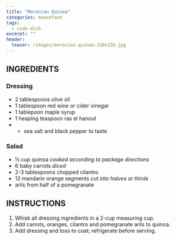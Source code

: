 ```yaml
---
title: "Moroccan Quinoa"
categories: moosefood
tags: 
  - side-dish
excerpt: ""
header: 
  teaser: /images/moroccan-quinoa-150x150.jpg
---
```


## INGREDIENTS

### Dressing
* 2 tablespoons olive oil
* 1 tablespoon red wine or cider vinegar
* 1 tablepoon maple syrup
* 1 heaping teaspoon ras el hanout
* * sea salt and black pepper to taste

### Salad
* ½ cup quinoa *cooked according to package directions*
* 6 baby carrots *diced*
* 2-3 tablespoons chopped cilantro
* 12 mandarin orange segments *cut into halves or thirds*
* arils from half of a pomegranate


## INSTRUCTIONS
1. Whisk all dressing ingredients in a 2-cup measuring cup.
2. Add carrots, oranges, cilantro and pomegranate arils to quinoa.
3. Add dressing and toss to coat; refrigerate before serving.
